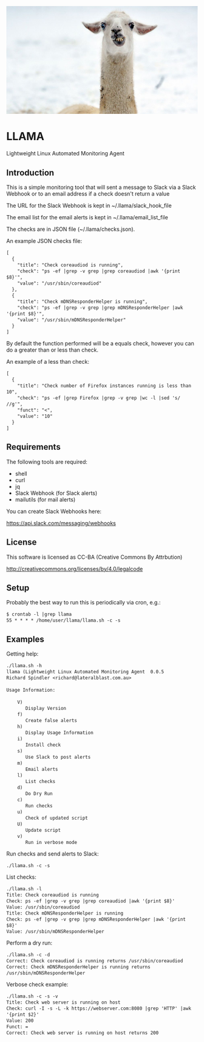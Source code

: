 ![alt tag](https://raw.githubusercontent.com/lateralblast/llama/master/llama.jpg)

LLAMA
=====

Lightweight Linux Automated Monitoring Agent

Introduction
------------

This is a simple monitoring tool that will sent a message to Slack via a Slack Webhook or to an email address if a check doesn't return a value

The URL for the Slack Webhook is kept in ~/.llama/slack_hook_file

The email list for the email alerts is kept in ~/.llama/email_list_file

The checks are in JSON file (~/.llama/checks.json).

An example JSON checks file:

```
[
  {
    "title": "Check coreaudiod is running",
    "check": "ps -ef |grep -v grep |grep coreaudiod |awk '{print $8}'",
    "value": "/usr/sbin/coreaudiod"
  },
  {
    "title": "Check mDNSResponderHelper is running",
    "check": "ps -ef |grep -v grep |grep mDNSResponderHelper |awk '{print $8}'",
    "value": "/usr/sbin/mDNSResponderHelper"
  }
]
```

By default the function performed will be a equals check, however you can do a greater than or less than check.

An example of a less than check:

```
[
  {
    "title": "Check number of Firefox instances running is less than 10",
    "check": "ps -ef |grep Firefox |grep -v grep |wc -l |sed 's/ //g'",
    "funct": "<",
    "value": "10"
  }
]
```

Requirements
------------

The following tools are required:

- shell
- curl
- jq
- Slack Webhook (for Slack alerts)
- mailutils (for mail alerts)

You can create Slack Webhooks here:

https://api.slack.com/messaging/webhooks

License
-------

This software is licensed as CC-BA (Creative Commons By Attrbution)

http://creativecommons.org/licenses/by/4.0/legalcode


Setup
-----

Probably the best way to run this is periodically via cron, e.g.:

```
$ crontab -l |grep llama
55 * * * * /home/user/llama/llama.sh -c -s
```

Examples
--------

Getting help:

```
./llama.sh -h
llama (Lightweight Linux Automated Monitoring Agent  0.0.5
Richard Spindler <richard@lateralblast.com.au>

Usage Information:

    V)
       Display Version
    f)
       Create false alerts
    h)
       Display Usage Information
    i)
       Install check
    s)
       Use Slack to post alerts
    m)
       Email alerts
    l)
       List checks
    d)
       Do Dry Run
    c)
       Run checks
    u)
       Check of updated script
    U)
       Update script
    v)
       Run in verbose mode
```

Run checks and send alerts to Slack:

```
./llama.sh -c -s
```

List checks:

```
./llama.sh -l
Title: Check coreaudiod is running
Check: ps -ef |grep -v grep |grep coreaudiod |awk '{print $8}'
Value: /usr/sbin/coreaudiod
Title: Check mDNSResponderHelper is running
Check: ps -ef |grep -v grep |grep mDNSResponderHelper |awk '{print $8}'
Value: /usr/sbin/mDNSResponderHelper
```

Perform a dry run:

```
./llama.sh -c -d
Correct: Check coreaudiod is running returns /usr/sbin/coreaudiod
Correct: Check mDNSResponderHelper is running returns /usr/sbin/mDNSResponderHelper
```

Verbose check example:

```
./llama.sh -c -s -v
Title: Check web server is running on host
Check: curl -I -s -L -k https://webserver.com:8080 |grep 'HTTP' |awk '{print $2}'
Value: 200
Funct: =
Correct: Check web server is running on host returns 200
```
